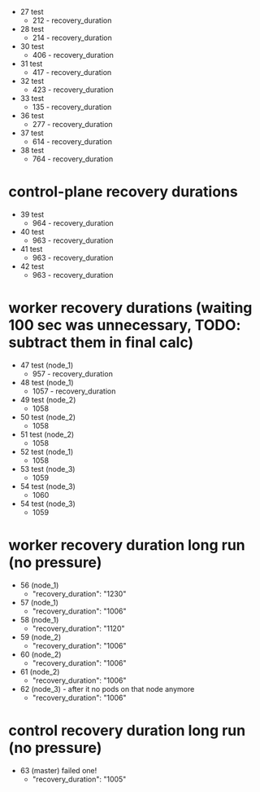 * 27 test
  * 212 - recovery_duration 
* 28 test
  * 214 - recovery_duration
* 30 test
  * 406 - recovery_duration
* 31 test
  * 417 - recovery_duration
* 32 test
  * 423 - recovery_duration
* 33 test
  * 135 - recovery_duration
* 36 test
  * 277 - recovery_duration
* 37 test
  * 614 - recovery_duration
* 38 test
  * 764 - recovery_duration 

# control-plane recovery durations
* 39 test
  * 964 - recovery_duration
* 40 test
  * 963 - recovery_duration
* 41 test
  * 963 - recovery_duration
* 42 test
  * 963 - recovery_duration

# worker recovery durations (waiting 100 sec was unnecessary, TODO: subtract them in final calc)
* 47 test (node_1)
  * 957 - recovery_duration
* 48 test (node_1)
  * 1057 - recovery_duration
* 49 test (node_2)
  * 1058
* 50 test (node_2)
  * 1058
* 51 test (node_2)
  * 1058
* 52 test (node_1)
  * 1058
* 53 test (node_3)
  * 1059
* 54 test (node_3)
  * 1060
* 54 test (node_3)
  * 1059


# worker recovery duration long run (no pressure)
* 56 (node_1)
  * "recovery_duration": "1230"
* 57 (node_1)
  * "recovery_duration": "1006"
* 58 (node_1)
  * "recovery_duration": "1120"
* 59 (node_2)
  * "recovery_duration": "1006"
* 60 (node_2)
  * "recovery_duration": "1006"
* 61 (node_2)
  * "recovery_duration": "1006"
* 62 (node_3) - after it no pods on that node anymore
  * "recovery_duration": "1006"

# control recovery duration long run (no pressure)
* 63 (master) failed one!
  * "recovery_duration": "1005"